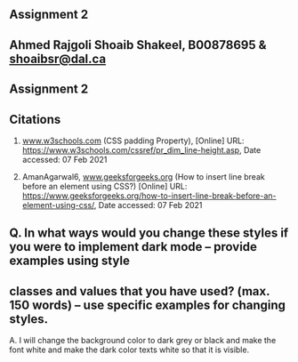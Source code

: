 ## Assignment 2
## Ahmed Rajgoli Shoaib Shakeel, B00878695 & shoaibsr@dal.ca
## Assignment 2
## Citations
1. www.w3schools.com (CSS padding Property), 
[Online] URL: https://www.w3schools.com/cssref/pr_dim_line-height.asp, Date accessed: 07 Feb 2021

2. AmanAgarwal6, www.geeksforgeeks.org (How to insert line break before an element using CSS?)
[Online] URL: https://www.geeksforgeeks.org/how-to-insert-line-break-before-an-element-using-css/, Date accessed: 07 Feb 2021

## Q. In what ways would you change these styles if you were to implement dark mode – provide examples using style
##    classes and values that you have used? (max. 150 words) – use specific examples for changing styles.

A. I will change the background color to dark grey or black and make the font white and make the dark color texts white so that it is visible.
      <style>
      <html>
            background-color: black;
            color: white;
      </html>
      </style>
		

